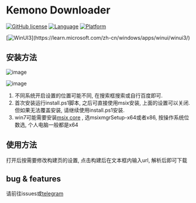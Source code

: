 # Kemono Downloader

[![GitHub license](https://img.shields.io/badge/License-GUN%20GPLv3-blue)](https://www.gnu.org/licenses/gpl-3.0.html)
[![Language](https://img.shields.io/badge/Language-C%23-purple)](https://learn.microsoft.com/zh-cn/dotnet/csharp/)
[![Platform](https://img.shields.io/badge/Platform-Windows-green)](https://www.microsoft.com/windows)

[![WinUI3](https://img.shields.io/badge/WinUI3-1.2.221209.1-_)](https://learn.microsoft.com/zh-cn/windows/apps/winui/winui3/)
## 安装方法

![image](https://user-images.githubusercontent.com/53157536/207755793-271ddc74-8290-415c-a542-82116a5381b2.png)

![image](https://user-images.githubusercontent.com/53157536/207755811-f53a2e69-aeba-47ad-88d5-978268eb30cd.png)

1. 不同系统开启设置的位置可能不同, 在搜索框搜索或自行百度即可.
2. 首次安装运行install.ps1脚本, 之后可直接使用msix安装, 上面的设置可以关闭. 但如果无法覆盖安装, 请继续使用install.ps1安装. 
3. win7可能需要安装[msix core](https://github.com/microsoft/msix-packaging/releases/tag/MSIX-Core-1.1-release) , 选msixmgrSetup-x64或者x86, 按操作系统位数选, 个人电脑一般都是x64

## 使用方法

打开后按需要修改构建页的设置, 点击构建后在文本框内输入url, 解析后即可下载

## bug & features

请前往issues或[telegram](https://t.me/zdz_channel)

